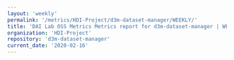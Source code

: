 ```yaml
---
layout: 'weekly'
permalink: '/metrics/HDI-Project/d3m-dataset-manager/WEEKLY/'
title: 'DAI Lab OSS Metrics Metrics report for d3m-dataset-manager | WEEKLY-REPORT-2020-02-16'
organization: 'HDI-Project'
repository: 'd3m-dataset-manager'
current_date: '2020-02-16'
---
```

